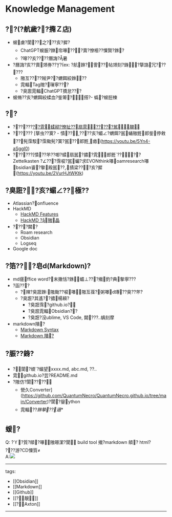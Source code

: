﻿---
layout: default
---

# Knowledge Management

## ??(?航歲??撱Ｚ店)
* 蝬虜?閬??之???亥?摨?
  * ChatGPT蝬脤?銝帘嚗???賣?憭梧??憟賢?銝?
  * ?嗥??亥????曆誨?暑
* ?曆誨?亥??賣頝券???(ex: ?航銝?霅??帖頝刻?銵?摮詻冗??????
  * 隞亙????賊尹??蝟餌絞銝??
  * 雿輻Tag隞?璅寧???
  * ?臭誑雿輻ChatGPT撟怠???
* 蝬脩??亥?蝟餌絞蝚血?鈭箄?撘?- 蟡?蝬脰楝

## ??
* ??????[??雿蝚砌?憭扯??扇雿?????嚚靚](https://youtu.be/pjPgmaHIDAE)
* ?????? [摮虫??寞? - 憒??????亥?蝞∠?蝟餌?嚚蛹隞銋郎鈭停敹??髡霂駁?霂颱髡?寞?嚚??郎銋瘜(https://youtu.be/5Yn4-aSggI0)
* ??????[憒??芣??啣?蝚扇嚚?擃?雿郎銋????Zettelkasten ?∠???霈唳?嚚蝙?求EVONthink嚗oamresearch嚗bsidian餈?摰殿嚚??撌梁???亥?摨(https://youtu.be/2VurHJtWKtk)


## ?臭誑??亥?蝞∠??極??
  * Atlassian?onfluence
  * HackMD
    * [HackMD Features](https://hackmd.io/features?both)
    * [HackMD ?隞晶](https://hackmd.io/features-tw?both)
  * ?∠???閮?
    * Roam research
    * Obsidian
    * Logseq
  * Google doc

## ?箔???皂d(Markdown)?
* md瘥ffice word?末撖恬?銝蝞⊥???撠釣?典摰寧???
* ?函???
  * ?辣?臭誑銝隞颱??唳嚗隞亙葆?粥嚗d瑼??臭??芣?
  * ?臭誑?其遙??擃楊頛?
    * ?臭誑霈?github.io?
    * ?臭誑雿輻Obsidian??
    * ?臭誑?沒ublime, VS Code, 閮???..蝺刻摩
* markdown隤?
  * [Markdown Syntax](https://www.markdownguide.org/basic-syntax/)
  * [Markdown 隤?](https://markdown.tw/)

## ?脤??銵?
* ?閬?蝡?蝔望xxxx.md, abc.md, ??..
* 雿github.io?芸?README.md
* ?隞仿?閬????
  * 甇久Converter](https://github.com/QuantumNecro/QuantumNecro.github.io/tree/main/Converter)?閬?鋆ython
  * 雿輻??*銝摰??遢**

## 蝯?
Q: ?Ｙ?質?頧?嚗隞暻潔?閬 build tool 撠?markdown 頧? html?  
   ???游?CD憟質  
A:![](https://i.imgur.com/afA0fr9.png)

---
tags:
  - [[Obsidian]]
  - [[Markdown]]
  - [[Github]]
  - [[?靚]]
  - [[?Axton]]
  
---
